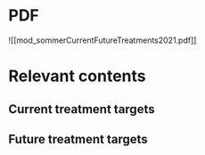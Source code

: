 
# PDF
![[mod_sommerCurrentFutureTreatments2021.pdf]]

# Relevant contents
## Current treatment targets

## Future treatment targets
